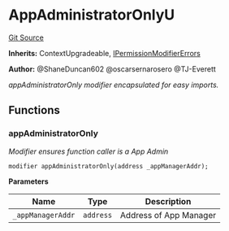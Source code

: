 # AppAdministratorOnlyU
[Git Source](https://github.com/thrackle-io/rules-protocol/blob/32fc908f43bfbb804e52e049074d30ce661a637a/src/economic/AppAdministratorOnlyU.sol)

**Inherits:**
ContextUpgradeable, [IPermissionModifierErrors](/src/interfaces/IErrors.sol/interface.IPermissionModifierErrors.md)

**Author:**
@ShaneDuncan602 @oscarsernarosero @TJ-Everett

*appAdministratorOnly modifier encapsulated for easy imports.*


## Functions
### appAdministratorOnly

*Modifier ensures function caller is a App Admin*


```solidity
modifier appAdministratorOnly(address _appManagerAddr);
```
**Parameters**

|Name|Type|Description|
|----|----|-----------|
|`_appManagerAddr`|`address`|Address of App Manager|


